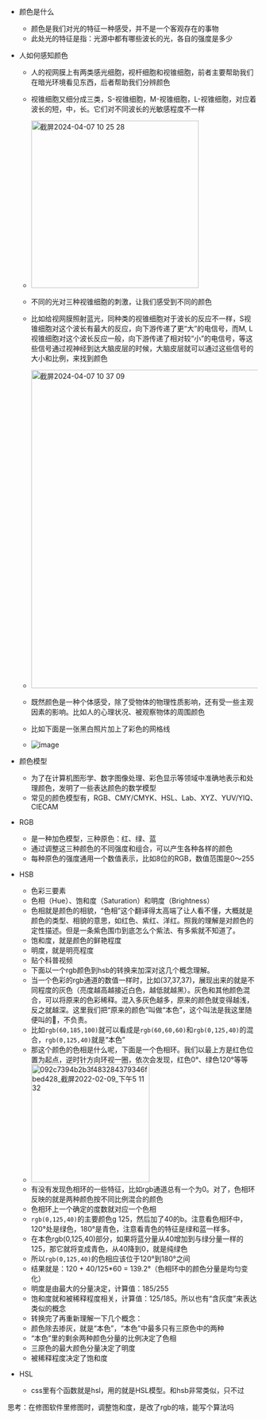 - 颜色是什么
  - 颜色是我们对光的特征一种感受，并不是一个客观存在的事物
  - 此处光的特征是指：光源中都有哪些波长的光，各自的强度是多少

- 人如何感知颜色
  - 人的视网膜上有两类感光细胞，视杆细胞和视锥细胞，前者主要帮助我们在暗光环境看见东西，后者帮助我们分辨颜色
  - 视锥细胞又细分成三类，S-视锥细胞，M-视锥细胞，L-视锥细胞，对应着波长的短，中，长。它们对不同波长的光敏感程度不一样
  - <img width="337" alt="截屏2024-04-07 10 25 28" src="https://github.com/zhaoyan11/template-for-eslint/assets/27720345/4bd66e3f-bdab-4c29-aa9a-51fa832f09c5">
  - 不同的光对三种视锥细胞的刺激，让我们感受到不同的颜色
  - 比如给视网膜照射蓝光，同种类的视锥细胞对于波长的反应不一样，S视锥细胞对这个波长有最大的反应，向下游传递了更“大”的电信号，而M, L视锥细胞对这个波长反应一般，向下游传递了相对较“小”的电信号，等这些信号通过视神经到达大脑皮层的时候，大脑皮层就可以通过这些信号的大小和比例，来找到颜色
  - <img width="641" alt="截屏2024-04-07 10 37 09" src="https://github.com/zhaoyan11/template-for-eslint/assets/27720345/b56cf8ad-6505-4889-8e13-a65b63d64559">

  - 既然颜色是一种个体感受，除了受物体的物理性质影响，还有受一些主观因素的影响。比如人的心理状况、被观察物体的周围颜色
  - 比如下面是一张黑白照片加上了彩色的网格线
  - ![image](https://github.com/zhaoyan11/template-for-eslint/assets/27720345/1c646f8a-9447-4076-93d5-1534852122b1)

- 颜色模型
  - 为了在计算机图形学、数字图像处理、彩色显示等领域中准确地表示和处理颜色，发明了一些表达颜色的数学模型
  - 常见的颜色模型有，RGB、CMY/CMYK、HSL、Lab、XYZ、YUV/YIQ、CIECAM
 
- RGB
  - 是一种加色模型，三种原色：红、绿、蓝
  - 通过调整这三种颜色的不同强度和组合，可以产生各种各样的颜色
  - 每种原色的强度通用一个数值表示，比如8位的RGB，数值范围是0～255

- HSB
  - 色彩三要素
  - 色相（Hue）、饱和度（Saturation）和明度（Brightness）
  - 色相就是颜色的相貌，“色相”这个翻译得太高端了让人看不懂，大概就是颜色的类型、相貌的意思，如红色、紫红、洋红。照我的理解是对颜色的定性描述。但是一条紫色围巾到底怎么个紫法、有多紫就不知道了。
  - 饱和度，就是颜色的鲜艳程度
  - 明度，就是明亮程度
  - 贴个科普视频
  - 下面以一个rgb颜色到hsb的转换来加深对这几个概念理解。
  - 当一个色彩的rgb通道的数值一样时，比如(37,37,37)，展现出来的就是不同程度的灰色（亮度越高越接近白色，越低就越黑）。灰色和其他颜色混合，可以将原来的色彩稀释。混入多灰色越多，原来的颜色就变得越浅，反之就越深。这里我们把“原来的颜色”叫做“本色”，这个叫法是我这里随便叫的🫤，不负责。
  - 比如`rgb(60,185,100)`就可以看成是`rgb(60,60,60)`和`rgb(0,125,40)`的混合，`rgb(0,125,40)`就是“本色”
  - 那这个颜色的色相是什么呢，下面是一个色相环。我们以最上方是红色位置为起点，逆时针方向环视一圈，依次会发现，红色0°、绿色120°等等
  - <img width="238" alt="092c7394b2b3f483284379346fbed428_截屏2022-02-09_下午5 11 32" src="https://github.com/zhaoyan11/template-for-eslint/assets/27720345/9f3c1386-4e70-4794-ad7d-698966d4a487">
  - 有没有发现色相环的一些特征，比如rgb通道总有一个为0。对了，色相环反映的就是两种颜色按不同比例混合的颜色
  - 色相环上一个确定的度数就对应一个色相
  - `rgb(0,125,40)`的主要颜色g 125，然后加了40的b。注意看色相环中，120°处是绿色，180°是青色，注意看青色的特征是绿和蓝一样多。
  - 在本色rgb(0,125,40)部分，如果将蓝分量从40增加到与绿分量一样的125，那它就将变成青色，从40降到0，就是纯绿色
  - 所以`rgb(0,125,40)`的色相应该位于120°到180°之间
  - 结果就是：120 + 40/125*60 = 139.2°（色相环中的颜色分量是均匀变化）
  - 明度是由最大的分量决定，计算值：185/255
  - 饱和度就和被稀释程度相关，计算值：125/185。所以也有“含灰度”来表达类似的概念
  - 转换完了再重新理解一下几个概念：
  - 颜色除去掺灰，就是“本色”，“本色”中最多只有三原色中的两种
  - “本色”里的剩余两种颜色分量的比例决定了色相
  - 三原色的最大颜色分量决定了明度
  - 被稀释程度决定了饱和度

- HSL
  - css里有个函数就是hsl，用的就是HSL模型。和hsb非常类似，只不过
 
思考：在修图软件里修图时，调整饱和度，是改了rgb的啥，能写个算法吗
